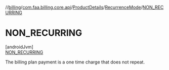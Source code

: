 //[billing](../../../../../index.md)/[com.faa.billing.core.api](../../../index.md)/[ProductDetails](../../index.md)/[RecurrenceMode](../index.md)/[NON_RECURRING](index.md)

# NON_RECURRING

[androidJvm]\
[NON_RECURRING](index.md)

The billing plan payment is a one time charge that does not repeat.
